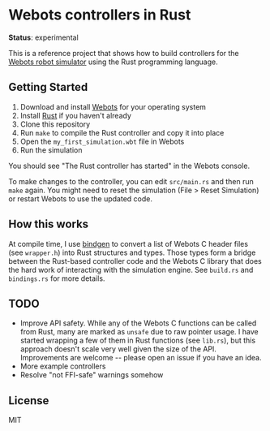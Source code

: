 # Webots controllers in Rust

**Status**: experimental

This is a reference project that shows how to build controllers for the [Webots robot simulator](https://cyberbotics.com) using the Rust programming language.

## Getting Started

1. Download and install [Webots](https://cyberbotics.com) for your operating system
1. Install [Rust](https://www.rust-lang.org/learn/get-started) if you haven't already
1. Clone this repository
1. Run `make` to compile the Rust controller and copy it into place
1. Open the `my_first_simulation.wbt` file in Webots
1. Run the simulation

You should see "The Rust controller has started" in the Webots console.

To make changes to the controller, you can edit `src/main.rs` and then run `make` again. You might need to reset the simulation (File > Reset Simulation) or restart Webots to use the updated code.

## How this works

At compile time, I use [bindgen](https://github.com/rust-lang/rust-bindgen) to convert a list of Webots C header files (see `wrapper.h`) into Rust structures and types. Those types form a bridge between the Rust-based controller code and the Webots C library that does the hard work of interacting with the simulation engine. See `build.rs` and `bindings.rs` for more details.

## TODO

- Improve API safety. While any of the Webots C functions can be called from Rust, many are marked as `unsafe` due to raw pointer usage. I have started wrapping a few of them in Rust functions (see `lib.rs`), but this approach doesn't scale very well given the size of the API. Improvements are welcome -- please open an issue if you have an idea.
- More example controllers
- Resolve "not FFI-safe" warnings somehow

## License

MIT
